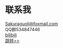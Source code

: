 # 联系我
Sakuraguoli@foxmail.com  
QQ群534847446  
[bilibili](https://space.bilibili.com/366439172?spm_id_from=333.1007.0.0)   
[跳转>>](guide.md)
